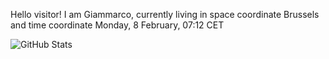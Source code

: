 Hello visitor! I am Giammarco, currently living in space coordinate Brussels and time coordinate Monday, 8 February, 07:12 CET

![GitHub Stats](https://github-readme-stats.vercel.app/api?username=grcasanova)
